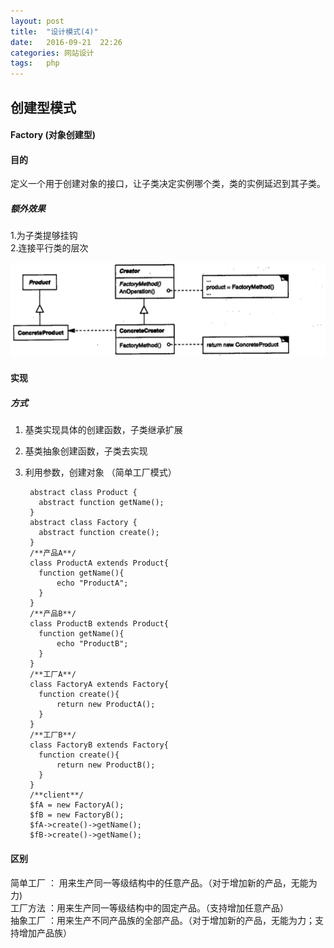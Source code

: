 ```yaml
---
layout: post
title:  "设计模式(4)"
date:   2016-09-21  22:26
categories: 网站设计
tags:   php
---
```



## 创建型模式


#### Factory (对象创建型)

#### 目的

定义一个用于创建对象的接口，让子类决定实例哪个类，类的实例延迟到其子类。

##### 额外效果

1.为子类提够挂钩  
2.连接平行类的层次

![Builder](/images/design_patterns/factoryBuilder.png)


#### 实现

##### 方式

1. 基类实现具体的创建函数，子类继承扩展
2. 基类抽象创建函数，子类去实现
3. 利用参数，创建对象  （简单工厂模式）


        abstract class Product {
          abstract function getName();
        }
        abstract class Factory {
          abstract function create();
        }
        /**产品A**/
        class ProductA extends Product{
          function getName(){
              echo "ProductA";
          }
        }
        /**产品B**/
        class ProductB extends Product{
          function getName(){
              echo "ProductB";
          }
        }
        /**工厂A**/
        class FactoryA extends Factory{
          function create(){
              return new ProductA();
          }
        }
        /**工厂B**/
        class FactoryB extends Factory{
          function create(){
              return new ProductB();
          }
        }
        /**client**/
        $fA = new FactoryA();
        $fB = new FactoryB();
        $fA->create()->getName();
        $fB->create()->getName();

#### 区别

简单工厂 ： 用来生产同一等级结构中的任意产品。（对于增加新的产品，无能为力)   
工厂方法 ：用来生产同一等级结构中的固定产品。（支持增加任意产品）        
抽象工厂 ：用来生产不同产品族的全部产品。（对于增加新的产品，无能为力；支持增加产品族）     










